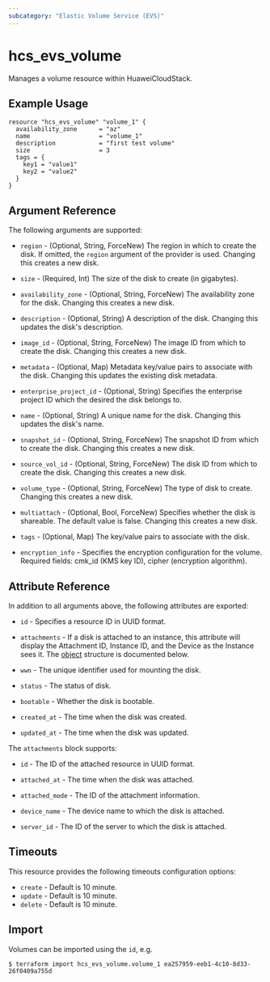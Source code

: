 ```yaml
---
subcategory: "Elastic Volume Service (EVS)"
---
```


# hcs_evs_volume

Manages a volume resource within HuaweiCloudStack.

## Example Usage

```hcl
resource "hcs_evs_volume" "volume_1" {
  availability_zone      = "az"
  name                   = "volume_1"
  description            = "first test volume"
  size                   = 3
  tags = {
    key1 = "value1"
    key2 = "value2"
  }
}
```

## Argument Reference

The following arguments are supported:

* `region` - (Optional, String, ForceNew) The region in which to create the disk. If omitted, the `region` argument of
  the provider is used. Changing this creates a new disk.

* `size` - (Required, Int) The size of the disk to create (in gigabytes).

* `availability_zone` - (Optional, String, ForceNew) The availability zone for the disk. Changing this creates a new
  disk.

* `description` - (Optional, String) A description of the disk. Changing this updates the disk's description.

* `image_id` - (Optional, String, ForceNew) The image ID from which to create the disk. Changing this creates a new
  disk.

* `metadata` - (Optional, Map) Metadata key/value pairs to associate with the disk. Changing this updates the existing
  disk metadata.

* `enterprise_project_id` - (Optional, String) Specifies the enterprise project ID which the desired the disk belongs to.

* `name` - (Optional, String) A unique name for the disk. Changing this updates the disk's name.

* `snapshot_id` - (Optional, String, ForceNew) The snapshot ID from which to create the disk. Changing this creates a
  new disk.

* `source_vol_id` - (Optional, String, ForceNew) The disk ID from which to create the disk. Changing this creates a
  new disk.

* `volume_type` - (Optional, String, ForceNew) The type of disk to create. Changing this creates a new disk.

* `multiattach` - (Optional, Bool, ForceNew) Specifies whether the disk is shareable. The default value is false. 
  Changing this creates a new disk.

* `tags` - (Optional, Map) The key/value pairs to associate with the disk.

* `encryption_info` - Specifies the encryption configuration for the volume. Required fields: cmk_id (KMS key ID), cipher (encryption algorithm).

## Attribute Reference

In addition to all arguments above, the following attributes are exported:

* `id` - Specifies a resource ID in UUID format.

* `attachments` - If a disk is attached to an instance, this attribute will display the Attachment ID, Instance ID, and
  the Device as the Instance sees it. The [object](#attachments_struct) structure is documented below.

* `wwn` - The unique identifier used for mounting the disk.

* `status` - The status of disk.

* `bootable` - Whether the disk is bootable.

* `created_at` - The time when the disk was created.

* `updated_at` - The time when the disk was updated.

<a name="attachments_struct"></a>
The `attachments` block supports:

* `id` - The ID of the attached resource in UUID format.

* `attached_at` - The time when the disk was attached.

* `attached_mode` - The ID of the attachment information.

* `device_name` - The device name to which the disk is attached.

* `server_id` - The ID of the server to which the disk is attached.

## Timeouts

This resource provides the following timeouts configuration options:

* `create` - Default is 10 minute.
* `update` - Default is 10 minute.
* `delete` - Default is 10 minute.

## Import

Volumes can be imported using the `id`, e.g.

```
$ terraform import hcs_evs_volume.volume_1 ea257959-eeb1-4c10-8d33-26f0409a755d
```